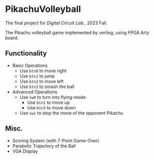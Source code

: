 # PikachuVolleyball

The final project for *Digital Circuit Lab.*, 2023 Fall.

The Pikachu volleyball game implemented by verilog, using FPGA Arty board.

## Functionality
- Basic Operations
	- Use `btn0` to move right
	- Use `btn1` to jump
	- Use `btn2` to move left
	- Use `btn3` to smash the ball
- Advanced Operations
	- Use `sw0` to turn into flying-mode
		- Use `btn1` to move up
		- Use `btn3` to move down
	- Use `sw1` to stop the move of the opponent Pikachu

## Misc.
- Scoring System (with 7-Point Game-Over)
- Parabolic Trajectory of the Ball
- VGA Display